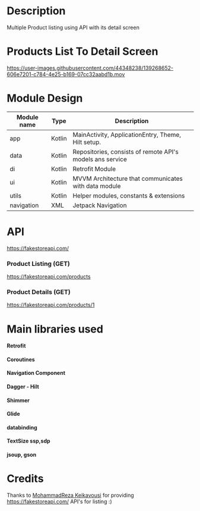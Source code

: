 # Description
Multiple Product listing using API with its detail screen

# Products List To Detail Screen
https://user-images.githubusercontent.com/44348238/139268652-606e7201-c784-4e25-b169-07cc32aabd1b.mov

# Module Design

**Module name** | **Type** | **Description**
--- | --- | ---
app | Kotlin | MainActivity, ApplicationEntry, Theme, Hilt setup.
data | Kotlin | Repositories, consists of remote API's models ans service
di | Kotlin | Retrofit Module
ui | Kotlin | MVVM Architecture that communicates with data module
utils | Kotlin | Helper modules, constants & extensions
navigation | XML | Jetpack Navigation

# API

https://fakestoreapi.com/

### Product Listing (GET)

https://fakestoreapi.com/products

### Product Details (GET)

https://fakestoreapi.com/products/1

# Main libraries used
#### Retrofit
#### Coroutines
#### Navigation Component
#### Dagger - Hilt
#### Shimmer
#### Glide
#### databinding
#### TextSize ssp,sdp
#### jsoup, gson

# Credits
Thanks to [MohammadReza Keikavousi](https://keikaavousi.com/) for providing https://fakestoreapi.com/ API's for listing :)
